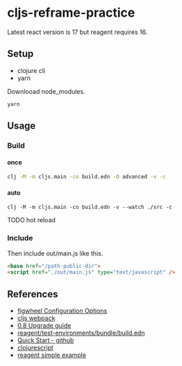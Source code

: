 # cljs-reframe-practice

Latest react version is 17 but reagent requires 16.

## Setup

- clojure cli
- yarn

Downlooad node_modules.
```bash
yarn
```

## Usage

### Build

#### once
```bash
clj -M -m cljs.main -co build.edn -O advanced -v -c
```

#### auto
```
clj -M -m cljs.main -co build.edn -v --watch ./src -c
```

TODO hot reload

### Include
Then include out/main.js like this.
```html
<base href="/path-public-dir">
<script href="./out/main.js" type="text/javascript" />
```

## References

- [figwheel Configuration Options](https://figwheel.org/config-options.html)
- [cljs webpack](https://clojurescript.org/guides/webpack)
- [0.8 Upgrade guide](https://cljdoc.org/d/reagent/reagent/1.1.0/doc/other/0-8-upgrade-guide)
- [reagent/test-environments/bundle/build.edn](https://github.com/reagent-project/reagent/blob/master/test-environments/bundle/build.edn)
- [Quick Start - github](https://github.com/clojure/clojurescript-site/blob/53de8b8af3f6b3567e1f40838bd56e8cde022edd/content/guides/quick-start.adoc)
- [clojurescript](https://github.com/clojure/clojurescript)
- [reagent simple example](https://github.com/reagent-project/reagent/blob/master/examples/simple/src/simpleexample/core.cljs)

